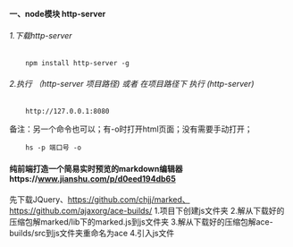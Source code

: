 #### 一、node模块 http-server
###### 1.下载http-server
```
	npm install http-server -g
```
###### 2.执行 （http-server 项目路径) 或者 在项目路径下 执行 (http-server)
```
	http://127.0.0.1:8080 
```
备注：另一个命令也可以；有-o时打开html页面；没有需要手动打开；
```
	hs -p 端口号 -o
```

#### 纯前端打造一个简易实时预览的markdown编辑器https://www.jianshu.com/p/d0eed194db65
先下载JQuery、https://github.com/chjj/marked、https://github.com/ajaxorg/ace-builds/
1.项目下创建js文件夹
2.解从下载好的压缩包解marked/lib下的marked.js到js文件夹
3.解从下载好的压缩包解ace-builds/src到js文件夹重命名为ace
4.引入js文件